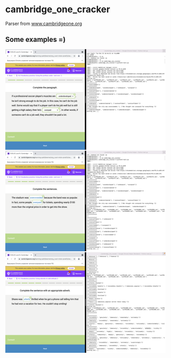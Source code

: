 # cambridge_one_cracker
Parser from www.cambridgeone.org
## Some examples =)
![ex1](https://github.com/atokagzx/cambridge_one_cracker/blob/main/media/example_1.png)
![ex2](https://github.com/atokagzx/cambridge_one_cracker/blob/main/media/example_2.png)
![ex3](https://github.com/atokagzx/cambridge_one_cracker/blob/main/media/example_3.png)
